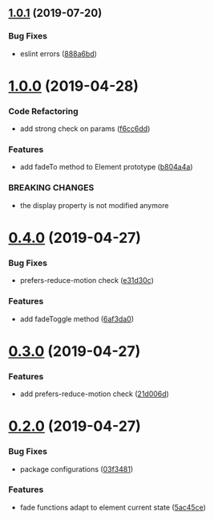 ## [1.0.1](https://github.com/matteobad/vanilla-fade/compare/v1.0.0...v1.0.1) (2019-07-20)


### Bug Fixes

* eslint errors ([888a6bd](https://github.com/matteobad/vanilla-fade/commit/888a6bd))

# [1.0.0](https://github.com/matteobad/vanilla-fade/compare/v0.4.0...v1.0.0) (2019-04-28)


### Code Refactoring

* add strong check on params ([f6cc6dd](https://github.com/matteobad/vanilla-fade/commit/f6cc6dd))


### Features

* add fadeTo method to Element prototype ([b804a4a](https://github.com/matteobad/vanilla-fade/commit/b804a4a))


### BREAKING CHANGES

* the display property is not modified anymore

# [0.4.0](https://github.com/matteobad/vanilla-fade/compare/v0.3.0...v0.4.0) (2019-04-27)


### Bug Fixes

* prefers-reduce-motion check ([e31d30c](https://github.com/matteobad/vanilla-fade/commit/e31d30c))


### Features

* add fadeToggle method ([6af3da0](https://github.com/matteobad/vanilla-fade/commit/6af3da0))

# [0.3.0](https://github.com/matteobad/vanilla-fade/compare/v0.2.0...v0.3.0) (2019-04-27)


### Features

* add prefers-reduce-motion check ([21d006d](https://github.com/matteobad/vanilla-fade/commit/21d006d))

# [0.2.0](https://github.com/matteobad/vanilla-fade/compare/v0.1.1...v0.2.0) (2019-04-27)


### Bug Fixes

* package configurations ([03f3481](https://github.com/matteobad/vanilla-fade/commit/03f3481))


### Features

* fade functions adapt to element current state ([5ac45ce](https://github.com/matteobad/vanilla-fade/commit/5ac45ce))
